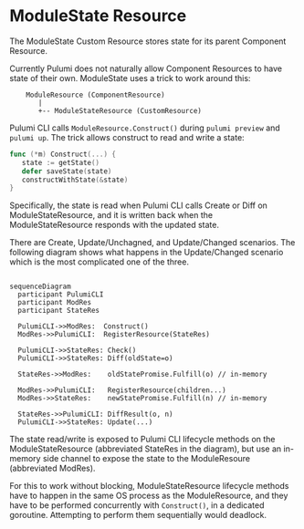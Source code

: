 # ModuleState Resource

The ModuleState Custom Resource stores state for its parent Component Resource.

Currently Pulumi does not naturally allow Component Resources to have state of their own. ModuleState uses a trick to
work around this:

```
    ModuleResource (ComponentResource)
       |
       +-- ModuleStateResource (CustomResource)

```

Pulumi CLI calls `ModuleResource.Construct()` during `pulumi preview` and `pulumi up`. The trick allows construct to read
and write a state:

``` go
func (*m) Construct(...) {
   state := getState()
   defer saveState(state)
   constructWithState(&state)
}
```

Specifically, the state is read when Pulumi CLI calls Create or Diff on ModuleStateResource, and it is written back when
the ModuleStateResource responds with the updated state.

There are Create, Update/Unchagned, and Update/Changed scenarios. The following diagram shows what happens in the
Update/Changed scenario which is the most complicated one of the three.

``` mermaid

sequenceDiagram
  participant PulumiCLI
  participant ModRes
  participant StateRes

  PulumiCLI->>ModRes:  Construct()
  ModRes->>PulumiCLI:  RegisterResource(StateRes)

  PulumiCLI->>StateRes: Check()
  PulumiCLI->>StateRes: Diff(oldState=o)

  StateRes->>ModRes:    oldStatePromise.Fulfill(o) // in-memory

  ModRes->>PulumiCLI:   RegisterResource(children...)
  ModRes->>StateRes:    newStatePromise.Fulfill(n) // in-memory

  StateRes->>PulumiCLI: DiffResult(o, n)
  PulumiCLI->>StateRes: Update(...)

```

The state read/write is exposed to Pulumi CLI lifecycle methods on the ModuleStateResource (abbreviated StateRes in the
diagram), but use an in-memory side channel to expose the state to the ModuleResoure (abbreviated ModRes).

For this to work without blocking, ModuleStateResource lifecycle methods have to happen in the same OS process as the
ModuleResource, and they have to be performed concurrently with `Construct()`, in a dedicated goroutine. Attempting to
perform them sequentially would deadlock.
